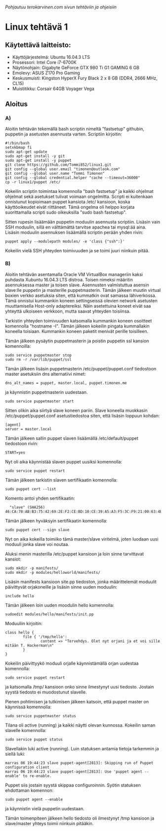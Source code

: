 ###### Pohjautuu terokarvinen.com sivun tehtäviin ja ohjeisiin
# Linux tehtävä 1

## Käytettävä laitteisto:
- Käyttöjärjestelmä: Ubuntu 16.04.3 LTS
- Prosessori: Intel Core i7-6700K
- Näytönohjain: Gigabyte GeForce GTX 980 Ti G1 GAMING 6 GB
- Emolevy: ASUS Z170 Pro Gaming
- Keskusmuisti: Kingston HyperX Fury Black 2 x 8 GB (DDR4, 2666 MHz, CL15)
- Muistitikku: Corsair 64GB Voyager Vega

## Aloitus
### A)
Aloitin tehtävän tekemällä bash scriptin nimeltä "fastsetup" githubin, puppetin ja asetusten asennusta varten. Scriptiin kirjoitin:
```
#!/bin/bash
setxkbmap fi
sudo apt-get update
sudo apt-get install -y git
sudo apt-get install -y puppet
git clone https://github.com/Tommi852/linux1.git
git config --global user.email "timonen@outlook.com"
git config --global user.name "Tommi Timonen"
git config --global credential.helper "cache --timeout=36000"
cp -r linux1/puppet /etc/
```
Kokeilin scriptin toimintaa komennolla "bash fastsetup" ja kaikki ohjelmat ohjelmat sekä asetukset tulivat voimaan ongelmitta.
Scripti ei kuitenkaan onnistunut kopioimaan puppet kansiota /etc/ kansioon, koska käyttöoikeudet eivät riittäneet.
Tämä ongelma oli helppo korjata suorittamalla scripti sudo oikeuksilla "sudo bash fastsetup".

Sitten rupesin lisäämään puppetin moduulin asennusta scriptiin.
Lisäsin vain SSH moduulin, sillä en välttämättä tarvitse apachea tai mysql:ää aina.
Lisäsin moduulin asennuksen lisäämällä scriptin perään yhden rivin:
```
puppet apply --modulepath modules/ -e 'class {"ssh":}'
```
Kokeilin vielä SSH yhteyden toimivuuden ja se toimi juuri niinkuin pitää.

### B)

Aloitin tehtävän asentamalla Oracle VM VirtualBox manageriin kaksi puhdasta Xubuntu 16.04.3 LTS distroa. Toisen nimeksi määritin asennuksessa master ja toisen slave.
Asennusten valmistuttua asensin slave:lle puppetin ja masterille puppetmasterin.
Tämän jälkeen muutin virtual boxien verkko asetuksia siten, että kummatkin ovat samassa lähiverkossa. Tämä onnistui kummankin koneen settingseissä olevien network asetusten muuttamisella Host-only adaptereiksi. Näin asetettuina koneet eivät saa yhteyttä ulkoiseen verkkoon, mutta saavat yhteyden toisiinsa.

Tarkistin yhteyden toimivuuden katsomalla kummankin koneen osoitteet komennolla "hostname -I". Tämän jälkeen kokeilin pingata kummallakin koneella toisiaan. Kummankin koneen paketit menivät perille toisilleen.

Tämän jälkeen pysäytin puppetmasterin ja poistin puppetin ssl kansion komennoilla:
```
sudo service puppetmaster stop
sudo rm -r /var/lib/puppet/ssl
```
Tämän jälkeen lisäsin puppetmasterin /etc/puppet/puppet.conf tiedostoon master asetuksiin dns alternatiivi nimet:
```
dns_alt_names = puppet, master.local, puppet.timonen.me
```
ja käynnistin puppetmasterin uudestaan.
```
sudo service puppetmaster start
```
Sitten olikin aika siirtyä slave koneen pariin.
Slave koneella muokkasin /etc/puppet/puppet.conf asetustiedostoa siten, että lisäsin loppuun kohdan:
```
[agent]
server = master.local
```
Tämän jälkeen sallin puppet slaven lisäämällä /etc/default/puppet tiedostoon rivin:
```
START=yes
```
Nyt oli aika käynnistää slaven puppet uusiksi komennolla:
```
sudo service puppet restart
```
Tämän jälkeen tarkistin slaven sertifikaatin komennolla:
```
sudo puppet cert --list
```
Komento antoi yhden sertifikaatin:
```
  "slave" (SHA256) 46:CA:78:AB:B3:75:42:69:2E:F2:CE:BD:10:CE:39:A5:A3:F5:3C:F9:21:00:63:4B:F2:A9:DF:43:0A:F9:31:94
```
Tämän jälkeen hyväksyin sertifikaatin komennolla:
```
sudo puppet cert --sign slave
```
Nyt on aika kokeilla toimiiko tämä master/slave viritelmä, joten luodaan uusi moduuli jonka slave voi noutaa.

Aluksi menin masterilla /etc/puppet kansioon
ja loin sinne tarvittavat kansiot:
```
sudo mkdir -p manifests/
sudo mkdir -p modules/helloworld/manifests/
```
Lisäsin manifests kansioon site.pp tiedoston, jonka määrittelemät moduulit päivittyvät orjakoneille ja lisäsin sinne uuden moduulin:
```
include hello
```
Tämän jälkeen loin uuden moodulin hello komennolla:
```
sudoedit modules/hello/manifests/init.pp
```
Moduuliin kirjoitin:
```
class hello {
        file { '/tmp/hello':
                content => "Tervehdys. Olet nyt orjani ja et voi sille mitään T. Hackerman\n"
        }
}
```
Kokeilin päivittyykö moduuli orjalle käynnistämällä orjan uudestaa komennolla:
```
sudo service puppet restart
```
ja katsomalla /tmp/ kansioon onko sinne ilmestynyt uusi tiedosto.
Jostain syystä tiedosto ei muodostunut slavelle.

Pienen pohtimisen ja tutkimisen jälkeen katsoin, että puppet master on käynnissä komennolla:
```
sudo service puppetmaster status
```
Tilana oli active (running) ja kaikki näytti olevan kunnossa.
Kokeilin saman slavelle komennolla:
```
sudo service puppet status
```
Slavellakin luki active (running). Luin statuksen antamia tietoja tarkemmin ja siellä luki:
```
marras 06 19:44:23 slave puppet-agent[2813]: Skipping run of Puppet configuration client
marras 06 19:44:23 slave puppet-agent[2813]: Use 'puppet agent --enable' to re-enable.
```
Puppet siis jostain syystä skippaa configuroinnin.  Syötin statuksen ehdottaman komennon:
```
sudo puppet agent --enable
```
ja käynnistin vielä puppetin uudestaan.

Tämän toimenpiteen jälkeen hello tiedosto oli ilmestynyt /tmp kansioon ja slave/master yhteys toimii niinkuin pitääkin.
